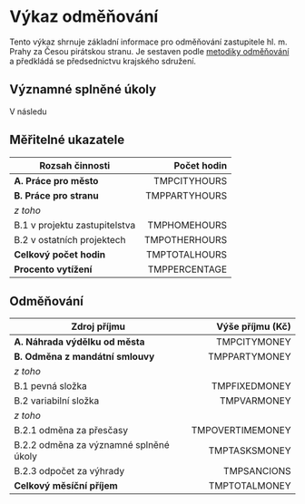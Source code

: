 Výkaz odměňování 
================

Tento výkaz shrnuje základní informace pro odměňování zastupitele hl. m. Prahy
za Česou pirátskou stranu. Je sestaven podle [metodiky odměňování][metodika]
a předkládá se předsednictvu krajského sdružení.

Významné splněné úkoly
----------------------

V následu


Měřitelné ukazatele
-------------------

Rozsah činnosti                        | Počet hodin
--------------                         | ----------:
**A. Práce pro město**                 | TMPCITYHOURS
**B. Práce pro stranu**                | TMPPARTYHOURS
*z toho*                               ||
B.1 v projektu zastupitelstva          | TMPHOMEHOURS
B.2 v ostatních projektech             | TMPOTHERHOURS
**Celkový počet hodin**                | TMPTOTALHOURS
**Procento vytížení**                  | TMPPERCENTAGE

Odměňování
----------

Zdroj příjmu                           | Výše příjmu (Kč)
-----------------                      | --------------:
**A. Náhrada výdělku od města**        | TMPCITYMONEY
**B. Odměna z mandátní smlouvy**       | TMPPARTYMONEY
*z toho*                               ||
B.1 pevná složka                       | TMPFIXEDMONEY
B.2 variabilní složka                  | TMPVARMONEY
*z toho*                               |
B.2.1 odměna za přesčasy               | TMPOVERTIMEMONEY
B.2.2 odměna za významné splněné úkoly | TMPTASKSMONEY
B.2.3 odpočet za výhrady               | TMPSANCIONS
**Celkový měsíční příjem**             | TMPTOTALMONEY


[metodika]: https://redmine.pirati.cz/projects/praha/wiki/Odm%C4%9B%C5%88ov%C3%A1n%C3%AD_zastupitel%C5%AF
